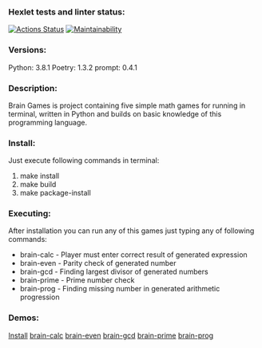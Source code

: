### Hexlet tests and linter status:

[![Actions Status](https://github.com/random-men/python-project-49/workflows/hexlet-check/badge.svg)](https://github.com/random-men/python-project-49/actions)
[![Maintainability](https://api.codeclimate.com/v1/badges/0163c62caee654b5962e/maintainability)](https://codeclimate.com/github/random-men/python-project-49/maintainability)

### Versions:
Python: 3.8.1
Poetry: 1.3.2
prompt: 0.4.1

### Description:
Brain Games is project containing five simple math games for running in terminal, written in Python and builds on basic knowledge of this programming language. 

### Install:
Just execute following commands in terminal:
1. make install
2. make build
3. make package-install

### Executing:
After installation you can run any of this games just typing any of following commands:
* brain-calc - Player must enter correct result of generated expression
* brain-even - Parity check of generated number 
* brain-gcd - Finding largest divisor of generated numbers
* brain-prime - Prime number check
* brain-prog - Finding missing number in generated arithmetic progression

### Demos:
[Install](https://asciinema.org/a/B3G3o6igEa2XYLJtozDQS7Uo9) 
[brain-calc](https://asciinema.org/a/Snc1GhgdCLxyt10MmxhMV806J) 
[brain-even](https://asciinema.org/a/Z9siri10rz4slMOM65DEC4b0X) 
[brain-gcd](https://asciinema.org/a/l0f3LblOBpPXtdrUpUN1p0bDN) 
[brain-prime](https://asciinema.org/a/XlAOrme9w4W8WVhUxp5dDCEwD)
[brain-prog](https://asciinema.org/a/8kxsv7Oid5W7ZRO8WnyocZ6nn)

